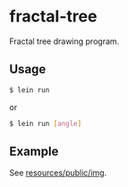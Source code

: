 # fractal-tree

Fractal tree drawing program.

## Usage

```sh
$ lein run
```

or

```sh
$ lein run [angle]
```

## Example

See [resources/public/img](resources/public/img).
